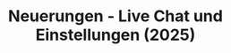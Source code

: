 ---
categories:
- Live Chat App
category_ids: []
collection: Deutscher Support
collection_id: 60c7b284fa6e7d669e9d5f8e
created_at: '2025-02-13T09:45:28Z'
created_by: 754830
helpful_count: null
id: 67adbf3893ab6b1f52a79b3d
keywords: []
not_helpful_count: null
popularity: 0.3
site: DialogShift Support Deutsch
slug: uberblick-live-chat
status: published
title: Neuerungen - Live Chat und Einstellungen (2025)
updated_at: '2025-02-17T07:22:29Z'
updated_by: 560533
view_count: 42
---